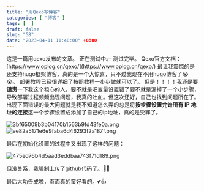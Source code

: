 ```yaml
---
title: "用Qexo写博客"
categories: [ "博客" ]
tags: [  ]
draft: false
slug: "58"
date: "2023-04-11 11:40:00" +0800
---
```


这是一篇用qexo发布的文章。
~~正在测试中。~~
测试完毕。
Qexo官方文档：[https://www.oplog.cn/qexo/](https://www.oplog.cn/qexo/)
最让我震惊的是还支持hugo框架博客，真的是一个大惊喜，只不过我现在不用hugo博客了😭😭。
部署教程已经很详细了按照教程一步步做就可以了。
但是！！！！我还是要**谴责**一下我这个粗心的人，要不就是吧变量设置错了要不就是漏掉了一个小步骤，导致部署过程频频出现问题，我真的吐血。但这次还好，自己也找到问题所在了。出现下面错误的最大问题就是我不知道怎么弄的总是将**按步骤设置允许所有 IP 地址的连接**这一个步骤设置成添加了自己的ip地址，真的是受罪了。

![3bf65009b3b04170b1563b9fd43fe0a.png](https://blog.wangyunzi.com/2023/04/11/1681186397.png)![ee82a5171e6e9faba6d46293f2a187f.png](https://blog.wangyunzi.com/2023/04/11/1681186416.png)

最后在初始化设置的过程中又出现了这样的问题：

![475ed76b4d5aad3eddbaa743f71d189.png](https://blog.wangyunzi.com/2023/04/11/1681186557.png)

但没关系，我强制上传了github代码了。🤣😒

最后大功告成啦，页面真的蛮好看的。💕👍